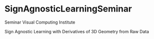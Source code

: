 # SignAgnosticLearningSeminar
Seminar Visual Computing Institute

Sign Agnostic Learning with Derivatives of 3D Geometry from Raw Data
